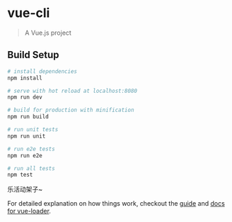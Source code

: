 # vue-cli

> A Vue.js project

## Build Setup

``` bash
# install dependencies
npm install

# serve with hot reload at localhost:8080
npm run dev

# build for production with minification
npm run build

# run unit tests
npm run unit

# run e2e tests
npm run e2e

# run all tests
npm test
```
乐活动架子~

For detailed explanation on how things work, checkout the [guide](http://vuejs-templates.github.io/webpack/) and [docs for vue-loader](http://vuejs.github.io/vue-loader).
